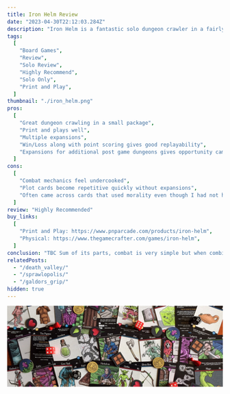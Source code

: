 ```yaml
---
title: Iron Helm Review
date: "2023-04-30T22:12:03.284Z"
description: "Iron Helm is a fantastic solo dungeon crawler in a fairly small package."
tags:
  [
    "Board Games",
    "Review",
    "Solo Review",
    "Highly Recommend",
    "Solo Only",
    "Print and Play",
  ]
thumbnail: "./iron_helm.png"
pros:
  [
    "Great dungeon crawling in a small package",
    "Print and plays well",
    "Multiple expansions",
    "Win/Loss along with point scoring gives good replayability",
    "Expansions for additional post game dungeons gives opportunity campaign playthroughs",
  ]
cons:
  [
    "Combat mechanics feel undercooked",
    "Plot cards become repetitive quickly without expansions",
    "Often came across cards that used morality even though I had not had the chance to increase/decrease my morality yet",
  ]
review: "Highly Recommended"
buy_links:
  [
    "Print and Play: https://www.pnparcade.com/products/iron-helm",
    "Physical: https://www.thegamecrafter.com/games/iron-helm",
  ]
conclusion: "TBC Sum of its parts, combat is very simple but when combined with all the other mechanics it comes together to give the feeling of dungeon crawling."
relatedPosts:
  - "/death_valley/"
  - "/sprawlopolis/"
  - "/galdors_grip/"
hidden: true
---
```


![Iron Helm cards](./iron_helm.png)
